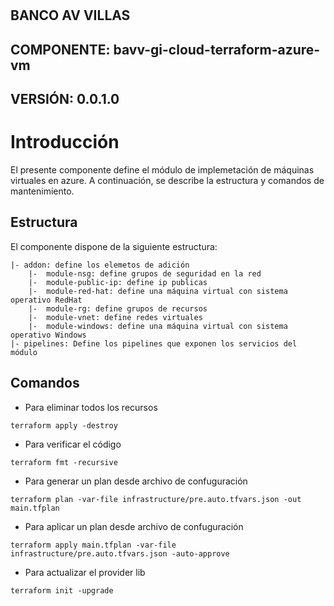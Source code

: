 #
## BANCO AV VILLAS
## COMPONENTE: bavv-gi-cloud-terraform-azure-vm
## VERSIÓN: 0.0.1.0
#

# Introducción
El presente componente define el módulo de implemetación de máquinas virtuales en azure. A continuación, se describe la estructura y comandos de mantenimiento.

## Estructura
El componente dispone de la siguiente estructura:
```
|- addon: define los elemetos de adición
    |-  module-nsg: define grupos de seguridad en la red
    |-  module-public-ip: define ip publicas
    |-  module-red-hat: define una máquina virtual con sistema operativo RedHat
    |-  module-rg: define grupos de recursos
    |-  module-vnet: define redes virtuales
    |-  module-windows: define una máquina virtual con sistema operativo Windows
|- pipelines: Define los pipelines que exponen los servicios del módulo
```

## Comandos
- Para eliminar todos los recursos
```
terraform apply -destroy
```
- Para verificar el código
```
terraform fmt -recursive
```
- Para generar un plan desde archivo de confuguración
```
terraform plan -var-file infrastructure/pre.auto.tfvars.json -out main.tfplan
```
- Para aplicar un plan desde archivo de confuguración
```
terraform apply main.tfplan -var-file infrastructure/pre.auto.tfvars.json -auto-approve 
```
- Para actualizar el provider lib
```
terraform init -upgrade
```